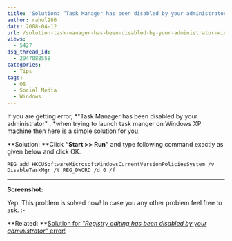 ```yaml
---
title: 'Solution: “Task Manager has been disabled by your administrator” [Windows Error]'
author: rahul286
date: 2008-04-12
url: /solution-task-manager-has-been-disabled-by-your-administrator-windows-error/
views:
  - 5427
dsq_thread_id:
  - 2947088558
categories:
  - Tips
tags:
  - OS
  - Social Media
  - Windows
---
```

</p> 

If you are getting error, *"Task Manager has been disabled by your administrator" , *when trying to launch task manger on Windows XP machine then here is a simple solution for you. 

**Solution: **Click **&#8220;Start >> Run&#8221;** and type following command exactly as given below and click OK.

`REG add HKCUSoftwareMicrosoftWindowsCurrentVersionPoliciesSystem /v DisableTaskMgr /t REG_DWORD /d 0 /f` 

****

**Screenshot:**   
[<img class="wp-image-52637" alt="" src="http://cdn.devilsworkshop.org/files/2007/10/run-command-on-windows-by-devils-workshop.jpg" />][1]

Yep. This problem is solved now! In case you any other problem feel free to ask. <img src="http://devilsworkshop.org/wp-includes/images/smilies/simple-smile.png" alt=":-)" class="wp-smiley" style="height: 1em; max-height: 1em;" />

**Related: **[Solution for *"Registry editing has been disabled by your administrator"* error!][2]

 [1]: http://cdn.devilsworkshop.org/files/2007/10/run-command-on-windows-by-devils-workshop.jpg
 [2]: http://devilsworkshop.org/2007/02/12/solution-registry-editing-has-been-disabled-by-your-administrator/
